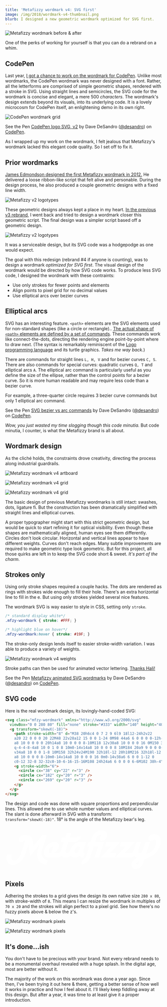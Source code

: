 ```yaml
---
title: 'Metafizzy wordmark v4: SVG first'
image: /img/2018/wordmark-v4-thumbnail.png
blurb: I designed a new geometric wordmark optimized for SVG first.
---
```


![Metafizzy wordmark before & after](/img/2018/wordmark-v4-before-after.png)

One of the perks of working for yourself is that you can do a rebrand on a whim.

## CodePen

Last year, [I got a chance to work on the wordmark for CodePen](https://blog.codepen.io/2017/09/13/pixel-perfect-codepen-logo/). Unlike most wordmarks, the CodePen wordmark was never designed with a font. Rather, all the letterforms are comprised of simple geometric shapes, rendered with a stroke in SVG. Using straight lines and semicircles, the SVG code for the wordmark is concise and elegant, a mere 500 _characters_. The wordmark's design extends beyond its visuals, into its underlying code. It is a lovely microcosm for CodePen itself, an enlightening demo in its own right.

![CodePen wordmark grid](/img/2018/wordmark-v4-codepen-grid.png)

<p data-height="265" data-theme-id="dark" data-slug-hash="PKVEOe" data-default-tab="html,result" data-user="desandro" data-pen-title="CodePen logo SVG, v2" class="codepen">See the Pen <a href="https://codepen.io/desandro/pen/PKVEOe/">CodePen logo SVG, v2</a> by Dave DeSandro (<a href="https://codepen.io/desandro">@desandro</a>) on <a href="https://codepen.io">CodePen</a>.</p>

As I wrapped up my work on the wordmark, I felt jealous that Metafizzy's wordmark lacked this elegant code quality. So I set off to fix it.

## Prior wordmarks

[James Edmondson designed the first Metafizzy wordmark in 2012.](/blog/logotype-james-edmondson/) He delivered a loose ribbon-like script that felt alive and personable. During the design process, he also produced a couple geometric designs with a fixed line width.

![Metafizzy v2 logotypes](/img/2018/wordmark-v4-v2-logotypes.jpg)

These geometric designs always kept a place in my heart. [In the previous v3 rebrand](https://metafizzy.co/blog/fizzy-bear-branded/), I went back and tried to design a wordmark closer this geometric script. The final design was a simpler script based off a geometric design.

![Metafizzy v2 logotypes](/img/2018/wordmark-v4-wordmark-v3.png)

It was a serviceable design, but its SVG code was a hodgepodge as one would expect.

The goal with this redesign (rebrand #4 if anyone is counting), was to design a wordmark _optimized for SVG first_. The visual design of the wordmark would be directed by how SVG code works. To produce less SVG code, I designed the wordmark with these contraints: 

+ Use only strokes for fewer points and elements
+ Align points to pixel grid for no decimal values
+ Use elliptical arcs over bezier curves

## Elliptical arcs

SVG has an interesting feature. `<path>` elements are the SVG elements used for non-standard shapes (like a circle or rectangle).. [The actual shape of `<path>` elements are defined by a set of commands](https://developer.mozilla.org/en-US/docs/Web/SVG/Tutorial/Paths#Line_commands). These commands work like connect-the-dots, directing the rendering engine point-by-point where to draw next. (The syntax is remarkably reminiscent of the [Logo programming language](https://en.wikipedia.org/wiki/Logo_(programming_language)) and its turtle graphics. _Takes me way back._) 

There are commands for straight lines `L, H, V` and for bezier curves `C, S`. There are also commands for special curves: quadratic curves `Q, T` and elliptical arcs `A`. The elliptical arc command is particularly useful as you define the size of the ellipse, rather than the control points for a bezier curve. So it is more human readable and may require less code than a bezier curve.

For example, a three-quarter circle requires 3 bezier curve commands but only 1 elliptical arc command.

<p data-height="265" data-theme-id="dark" data-slug-hash="bxwmXM" data-default-tab="html,result" data-user="desandro" data-pen-title="SVG beizer vs arc commands" class="codepen">See the Pen <a href="https://codepen.io/desandro/pen/bxwmXM/">SVG bezier vs arc commands</a> by Dave DeSandro (<a href="https://codepen.io/desandro">@desandro</a>) on <a href="https://codepen.io">CodePen</a>.</p>

_Wow, you just wasted my time slogging though this code minutia._ But code minutia, I counter, is what the Metafizzy brand is all about.

## Wordmark design

As the cliché holds, the constraints drove creativity, directing the process along industrial guardrails.

![Metafizzy wordmark v4 artboard](/img/2018/wordmark-v4-artboard.png)

![Metafizzy wordmark v4 grid](/img/2018/wordmark-v4-grid2a.png)

![Metafizzy wordmark v4 grid](/img/2018/wordmark-v4-grid2b.png)

The basic design of previous Metafizzy wordmarks is still intact: swashes, dots, ligature fi. But the construction has been dramatically simplified with straight lines and elliptical curves.

A proper typographer might start with this strict geometric design, but would be quick to start refining it for optical visibility. Even though these shapes are mathematically aligned, human eyes see them differently. Circles don't look circular. Horizontal and vertical lines appear to have different weights. Curves don't reach edges. Many subtle improvements are required to make geometric type look geometric. But for this project, all those quirks are left in to keep the SVG code short & sweet. _It's part of the charm._

## Strokes only

Using only stroke shapes required a couple hacks. The dots are rendered as rings with strokes wide enough to fill their hole. There's an extra horizontal line to fill in the e. But using only strokes yielded several nice features.

The wordmark SVG is way easier to style in CSS, setting only `stroke`.

``` css
/* standard display white*/
.mfzy-wordmark { stroke: #FFF; }

/* highlight blue on hover*/
.mfzy-wordmark:hover { stroke: #19F; }
```

The stroke-only design lends itself to easier stroke-width variation. I was able to produce a variety of weights.

![Metafizzy wordmark v4 weights](/img/2018/wordmark-v4-weights.png)

Stroke paths can then be used for animated vector lettering. [Thanks Hali!](https://github.com/codependc/letters-to-svg-by-hali-bakarr)

<p data-height="460" data-theme-id="dark" data-slug-hash="xLByJP" data-default-tab="html,result" data-user="desandro" data-pen-title="Metafizzy animated SVG wordmarks" data-preview="true" class="codepen">See the Pen <a href="https://codepen.io/desandro/pen/xLByJP/">Metafizzy animated SVG wordmarks</a> by Dave DeSandro (<a href="https://codepen.io/desandro">@desandro</a>) on <a href="https://codepen.io">CodePen</a>.</p>

## SVG code

Here is the real wordmark design, its lovingly-hand-coded SVG:

``` html
<svg class="mfzy-wordmark" xmlns="http://www.w3.org/2000/svg"
  viewBox="0 0 280 80" fill="none" stroke="#333" width="140" height="40">
  <g transform="skewX(-18)">
    <path stroke-width="8" d="M38 20h6c4 0 7 2 9 6l9 18l12-24h2v22
    a20 22 0 0 0 20 22M48 22v28a12 15 0 0 1-24 0M98 44a6 6 0 0 0 0-12h-2
    a8 10 0 0 0 0 20h14a8 10 0 0 0 8-10M118 12v30a8 10 0 0 0 16 0M150 36
    q-4-4-8-4a8 10 0 1 0 8 10m0-14v14a8 10 0 0 0 8 10M184 20a9 9 0 0 0-18 0
    v34a8 10 0 0 1-8 10M158 32h24v24M190 32h18l-12 20h18M216 32h18l-12 20h18
    a8 10 0 0 0 8-10m0-14v14a8 10 0 0 0 16 0m0-14v38a6 6 0 0 1-12 0
    c0-12 32-8 32-32c0-10-6-16-15-16M108 24h24a6 6 0 0 0 6-6M102 38h-4" />
    <g stroke-width="6">
      <circle cx="38" cy="22" r="3" />
      <circle cx="182" cy="20" r="3" />
      <circle cx="269" cy="20" r="3" />
    </g>
  </g>
</svg>
```

The design and code was done with square proportions and perpendicular lines. This allowed me to use whole number values and elliptical curves. The slant is done afterward in SVG with a transform: `transform="skewX(-18)"`. 18° is the angle of the Metafizzy bear's leg.

<svg class="mfzy-wordmark" xmlns="http://www.w3.org/2000/svg"
  viewBox="0 0 280 80" fill="none" stroke="white" background="#333">
  <g transform="skewX(-18)">
    <path stroke-width="8" d="M38 20h6c4 0 7 2 9 6l9 18l12-24h2v22
    a20 22 0 0 0 20 22M48 22v28a12 15 0 0 1-24 0M98 44a6 6 0 0 0 0-12h-2
    a8 10 0 0 0 0 20h14a8 10 0 0 0 8-10M118 12v30a8 10 0 0 0 16 0M150 36
    q-4-4-8-4a8 10 0 1 0 8 10m0-14v14a8 10 0 0 0 8 10M184 20a9 9 0 0 0-18 0
    v34a8 10 0 0 1-8 10M158 32h24v24M190 32h18l-12 20h18M216 32h18l-12 20h18
    a8 10 0 0 0 8-10m0-14v14a8 10 0 0 0 16 0m0-14v38a6 6 0 0 1-12 0
    c0-12 32-8 32-32c0-10-6-16-15-16M108 24h24a6 6 0 0 0 6-6M102 38h-4" />
    <g stroke-width="6">
      <circle cx="38" cy="22" r="3" />
      <circle cx="182" cy="20" r="3" />
      <circle cx="269" cy="20" r="3" />
    </g>
  </g>
</svg>

## Pixels

Adhering the strokes to a grid gives the design its own native size `280 x 80`, with stroke-width of `8`. This means I can resize the wordmark in multiples of `70 x 20` and the strokes will align perfect to a pixel grid. See how there's no fuzzy pixels above & below the z's.

![Metafizzy wordmark pixels](/img/2018/wordmark-v4-pixel-sizes.png)

![Metafizzy wordmark pixels](/img/2018/wordmark-v4-pixel-perfect.png)

## It's done...ish

You don't have to be precious with your brand. Not every rebrand needs to be a monumental overhaul revealed with a huge splash. In the digital age, most are better without it.

The majority of the work on this wordmark was done a year ago. Since then, I've been trying it out here & there, getting a better sense of how well it works in practice and how I feel about it. I'll likely keep fiddling away at this design. But after a year, it was time to at least give it a proper introduction.

<script async src="https://static.codepen.io/assets/embed/ei.js"></script>
